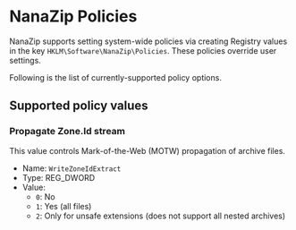 # NanaZip Policies

NanaZip supports setting system-wide policies via creating Registry values in
the key `HKLM\Software\NanaZip\Policies`.
These policies override user settings.

Following is the list of currently-supported policy options.

## Supported policy values

### Propagate Zone.Id stream

This value controls Mark-of-the-Web (MOTW) propagation of archive files.

- Name: `WriteZoneIdExtract`
- Type: REG_DWORD
- Value:
    - `0`: No
    - `1`: Yes (all files)
    - `2`: Only for unsafe extensions (does not support all nested archives)

